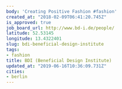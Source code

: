 ```yaml
---
body: 'Creating Positive Fashion #fashion'
created_at: "2018-02-09T06:41:20.745Z"
is_approved: true
job_board_url: http://www.bd-i.de/people/
latitude: 52.53145
longitude: 13.4322401
slug: bdi-beneficial-design-institute
tags:
- fashion
title: BDI (Beneficial Design Institute)
updated_at: "2019-06-16T10:36:09.731Z"
cities:
- berlin
---
```


